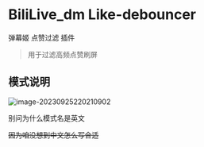 # BiliLive_dm Like-debouncer

弹幕姬 点赞过滤 插件

> 用于过滤高频点赞刷屏


## 模式说明

![image-20230925220210902](https://s2.loli.net/2023/09/25/PKB1htfYTxX36ku.png)

别问为什么模式名是英文

~~因为咱没想到中文怎么写合适~~
